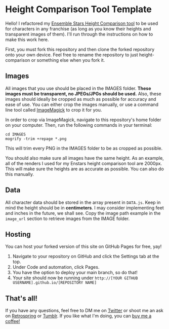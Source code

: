 # Height Comparison Tool Template

Hello! I refactored my [Ensemble Stars Height Comparison tool](https://github.com/hellogirls-js/height-comparison) to be used for characters in any franchise (as long as you know their heights and transparent images of them). I'll run through the instructions on how to make this work here.

First, you must fork this repository and then clone the forked repository onto your own device. Feel free to rename the repository to just height-comparison or something else when you fork it.

## Images
All images that you use should be placed in the IMAGES folder. **These images must be transparent, no JPEGs/JPGs should be used.** Also, these images should ideally be cropped as much as possible for accuracy and ease of use. You can either crop the images manually, or use a command line tool called [ImageMagick](https://imagemagick.org/script/download.php) to crop it for you. 

In order to crop via ImageMagick, navigate to this repository's home folder on your computer. Then, run the following commands in your terminal:
```
cd IMAGES
mogrify -trim +repage *.png
```

This will trim every PNG in the IMAGES folder to be as cropped as possible.

You should also make sure all images have the same height. As an example, all of the renders I used for my Enstars height comparison tool are 2000px. This will make sure the heights are as accurate as possible. You can also do this manually.

## Data

All character data should be stored in the array present in `DATA.js`. Keep in mind the height should be in **centimeters**. I may consider implementing feet and inches in the future, we shall see. Copy the image path example in the `image_url` section to retrieve images from the IMAGE folder.

## Hosting

You can host your forked version of this site on GitHub Pages for free, yay! 

1. Navigate to your repository on GitHub and click the Settings tab at the top.
2. Under Code and automation, click Pages.
3. You have the option to deploy your main branch, so do that!
4. Your site should now be running under `http://[YOUR GITHUB USERNAME].github.io/[REPOSITORY NAME]`

## That's all!

If you have any questions, feel free to DM me on [Twitter](https://twitter.com/hellogirls_DEV) or shoot me an ask on [Retrospring](https://retrospring.net/@hellogirls) or [Tumblr](https://tumblr.com/hellogirls-dev). If you like what I'm doing, you can [buy me a coffee!](https://www.buymeacoffee.com/hellogirls)

